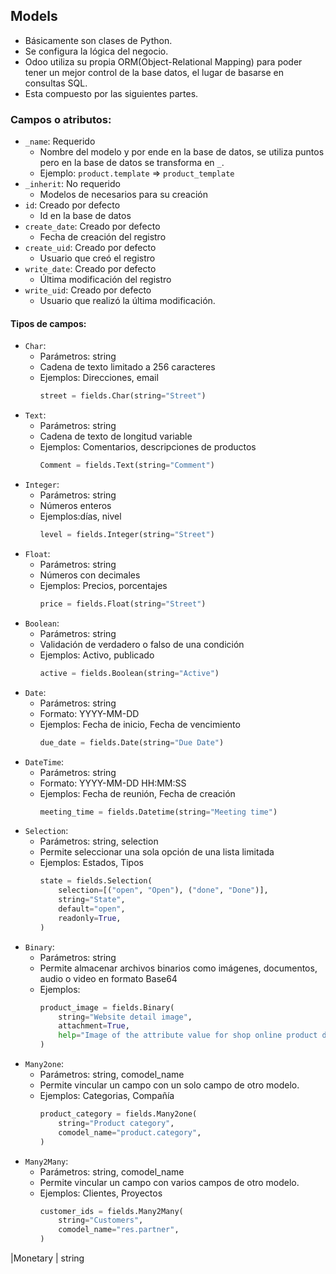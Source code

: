 ## Models
- Básicamente son clases de Python.
- Se configura la lógica del negocio.
- Odoo utiliza su propia ORM(Object-Relational Mapping) para poder tener un mejor control de la base datos, el lugar de basarse en consultas SQL.
- Esta compuesto por las siguientes partes.

### Campos o atributos:
- `_name`: Requerido
  - Nombre del modelo y por ende en la base de datos, se utiliza puntos pero en la base de datos se transforma en `_`.
  - Ejemplo: `product.template` => `product_template`
- `_inherit`: No requerido
  - Modelos de necesarios para su creación
- `id`: Creado por defecto
  - Id en la base de datos
- `create_date`: Creado por defecto
  - Fecha de creación del registro
- `create_uid`: Creado por defecto
  - Usuario que creó el registro
- `write_date`: Creado por defecto
  - Última modificación del registro
- `write_uid`: Creado por defecto
  - Usuario que realizó la última modificación.

#### Tipos de campos:
- `Char`: 
  - Parámetros: string
  - Cadena de texto limitado a 256 caracteres
  - Ejemplos: Direcciones, email
    ```py
    street = fields.Char(string="Street")
    ```
- `Text`:
  - Parámetros: string
  - Cadena de texto de longitud variable
  - Ejemplos: Comentarios, descripciones de productos
    ```py
    Comment = fields.Text(string="Comment")
    ```
- `Integer`:
  - Parámetros: string
  - Números enteros
  - Ejemplos:días, nivel
    ```py
    level = fields.Integer(string="Street")
    ```
- `Float`:
  - Parámetros: string
  - Números con decimales
  - Ejemplos: Precios, porcentajes
    ```py
    price = fields.Float(string="Street")
    ```
- `Boolean`:
  - Parámetros: string
  - Validación de verdadero o falso de una condición
  - Ejemplos: Activo, publicado
    ```py
    active = fields.Boolean(string="Active")
     ```
- `Date`:
  - Parámetros: string
  - Formato: YYYY-MM-DD
  - Ejemplos: Fecha de inicio, Fecha de vencimiento
    ```py
    due_date = fields.Date(string="Due Date")
    ```
- `DateTime`:
  - Parámetros: string
  - Formato: YYYY-MM-DD HH:MM:SS
  - Ejemplos: Fecha de reunión, Fecha de creación
    ```py
    meeting_time = fields.Datetime(string="Meeting time")
    ```
- `Selection`:
  - Parámetros: string, selection
  - Permite seleccionar una sola opción de una lista limitada
  - Ejemplos: Estados, Tipos
    ```py
    state = fields.Selection(
        selection=[("open", "Open"), ("done", "Done")],
        string="State",
        default="open",
        readonly=True,
    )
    ```
- `Binary`:
  - Parámetros: string
  - Permite almacenar archivos binarios como imágenes, documentos, audio o video en formato Base64
  - Ejemplos: 
    ```py
    product_image = fields.Binary(
        string="Website detail image",
        attachment=True,
        help="Image of the attribute value for shop online product detail.",
    )
    ```
- `Many2one`:
  - Parámetros: string, comodel_name
  - Permite vincular un campo con un solo campo de otro modelo. 
  - Ejemplos: Categorias, Compañía
    ```py
    product_category = fields.Many2one(
        string="Product category",
        comodel_name="product.category",
    )
    ```
- `Many2Many`:
  - Parámetros: string, comodel_name
  - Permite vincular un campo con varios campos de otro modelo.
  - Ejemplos: Clientes, Proyectos
    ```py
    customer_ids = fields.Many2Many(
        string="Customers",
        comodel_name="res.partner",
    )
    ```

|Monetary | string

